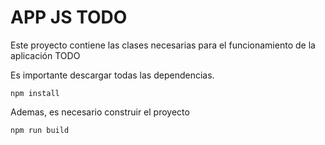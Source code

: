 # APP JS TODO

Este proyecto contiene las clases necesarias para el funcionamiento de la aplicación TODO

Es importante descargar todas las dependencias.

````
npm install
````

Ademas, es necesario construir el proyecto

````
npm run build
````
